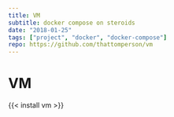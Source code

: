```yaml
---
title: VM
subtitle: docker compose on steroids
date: "2018-01-25"
tags: ["project", "docker", "docker-compose"]
repo: https://github.com/thattomperson/vm
---
```

# VM

{{< install vm >}}